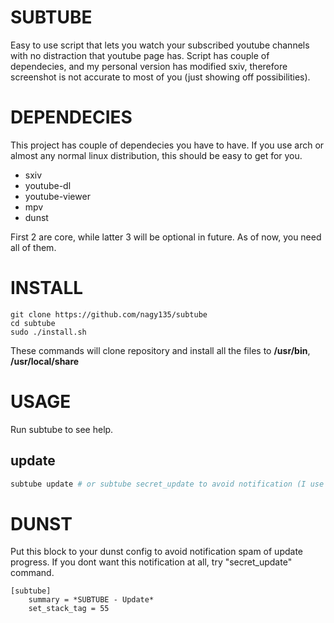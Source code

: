 # SUBTUBE

Easy to use script that lets you watch your subscribed youtube channels with no distraction that youtube page has. Script has couple of dependecies, and my personal version has modified sxiv, therefore screenshot is not accurate to most of you (just showing off possibilities).

# DEPENDECIES

This project has couple of dependecies you have to have. If you use arch or almost any normal linux distribution, this should be easy to get for you.

* sxiv
* youtube-dl
* youtube-viewer
* mpv
* dunst

First 2 are core, while latter 3 will be optional in future. As of now, you need all of them.

# INSTALL

```
git clone https://github.com/nagy135/subtube
cd subtube
sudo ./install.sh
```
These commands will clone repository and install all the files to **/usr/bin**, **/usr/local/share**

# USAGE

Run subtube to see help.

## update
```bash
subtube update # or subtube secret_update to avoid notification (I use it with crontab 30 min interval)
```

# DUNST

Put this block to your dunst config to avoid notification spam of update progress. If you dont want this notification at all, try "secret_update" command.

```
[subtube]
    summary = *SUBTUBE - Update*
    set_stack_tag = 55
```
